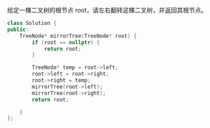 <!--
 * @Author: huangqianfei
 * @Date: 2023-09-23 19:12:58
 * @LastEditTime: 2023-09-23 19:13:08
 * @Description: 
-->
给定一棵二叉树的根节点 root，请左右翻转这棵二叉树，并返回其根节点。

```cpp
class Solution {
public:
    TreeNode* mirrorTree(TreeNode* root) {
        if (root == nullptr) {
            return root;
        }

        TreeNode* temp = root->left;
        root->left = root->right;
        root->right = temp;
        mirrorTree(root->left);
        mirrorTree(root->right);
        return root;

    }
};
```